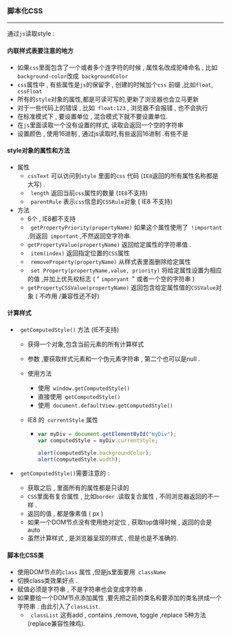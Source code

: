 ###  脚本化CSS

------





通过`js`读取style :

#### 内联样式表要注意的地方

* 如果`css`里面包含了一个或者多个连字符的时候 , 属性名改成驼峰命名 , 比如` background-color`改成` backgroundColor` 
* `css`属性中 , 有些属性是`js`的保留字 , 创建的时候加个`css` 前缀  ,比如`float`, ` cssFloat`
* 所有的`style`对象的属性,都是可读可写的,更新了浏览器也会立马更新
* 对于一些代码上的错误 , 比如` float:123`  , 浏览器不会报错 , 也不会执行
* 在标准模式下 , 要设置单位 , 混合模式下就不要设置单位.
* 在`js`里面读取一个没有设置的样式, 读取会返回一个空的字符串
* 设置颜色 , 使用16进制 , 通过js读取时,有些返回16进制 .有些不是





#### style对象的属性和方法



* 属性
  * ` cssText ` 可以访问到`style` 里面的`css` 代码      (`IE8`返回的所有属性名称都是大写) .
  * ` length`  返回当前`css`属性的数量  (`IE8`不支持)
  * ` parentRule` 表示`css`信息的`CSSRule`对象  (   IE8 不支持)
* 方法
  *  6个 , IE8都不支持
  * ` getPropertyPriority(propertyName)`  如果这个属性使用了` !important` ,则返回` important` ,不然返回空字符串.
  * ` getPropertyValue(propertyName) ` 返回给定属性的字符串值 .
  * ` item(index)`  返回指定位置的`CSS`属性
  * ` removeProperty(propertyName)`  从样式表里面删除给定属性
  * ` set Property(propertyName,value, priority)` 将给定属性设置为相应的值 ,并加上优先权标志 (  " `imporyant `"  或者一个空的字符串  )
  * ` getPropertyCSSValue(propertyName) ` 返回包含给定属性值的`CSSValue`对象 (   不咋用   /兼容性还不好)  





#### 计算样式

* ` getComputedStyle()` 方法   (IE不支持)

  * 获得一个对象,包含当前元素的所有计算样式

  * 参数 ,要获取样式元素和一个伪元素字符串 , 第二个也可以是null .  

  * 使用方法

    * 使用` window.getComputedStyle()`
    * 直接使用` getComputedStyle()`
    * 使用` document.defaultView.getComputedStyle()`

  * IE8 的` currentStyle` 属性

    * ``` js
      var myDiv = document.getElementById("myDiv");
      var computedStyle = myDiv.currentStyle;
      
      alert(computedStyle.backgroundColor);
      alert(computedStyle.width);
      ```

* ` getComputedStyle()`需要注意的 :

  * 获取之后 , 里面所有的属性都是只读的
  * `CSS`里面有复合属性 , 比如`border`  .读取复合属性 , 不同浏览器返回的不一样 .
  * 返回的值 , 都是像素值 (  px  )
  * 如果一个DOM节点没有使用绝对定位 , 获取top值得时候 , 返回的会是auto
  * 虽然计算样式 , 是浏览器呈现的样式 , 但是也是不准确的.





#### 脚本化CSS类

* 使用DOM节点的` class ` 属性  ,但是js里面要用` className`
* 切换class类效果好点  .
* 赋值必须是字符串 , 不是字符串也会变成字符串 .
* 如果要给一个DOM节点添加属性 ,要先把之前的类名和要添加的类名拼成一个字符串 . 由此引入了`classList`.
  * ` classList`   这有add , contains ,remove, toggle ,replace   5种方法     (replace兼容性辣鸡).

